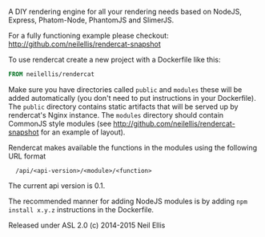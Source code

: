 A DIY rendering engine for all your rendering needs based on NodeJS, Express, Phatom-Node, PhantomJS and SlimerJS.

For a fully functioning example please checkout: http://github.com/neilellis/rendercat-snapshot

To use rendercat create a new project with a Dockerfile like this:

```Dockerfile
FROM neilellis/rendercat
```
Make sure you have directories called `public` and `modules` these will be added automatically (you don't need to put instructions in your Dockerfile). The `public` directory contains static artifacts that will be served up by rendercat's Nginx instance. The `modules` directory should contain CommonJS style modules (see http://github.com/neilellis/rendercat-snapshot for an example of layout).

Rendercat makes available the functions in the modules using the following URL format
```
  /api/<api-version>/<module>/<function>
```

The current api version is 0.1. 

The recommended manner for adding NodeJS modules is by adding `npm install x.y.z` instructions in the Dockerfile.

Released under ASL 2.0 (c) 2014-2015 Neil Ellis
